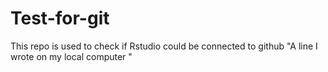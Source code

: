 # Test-for-git
This repo is used to check if Rstudio could be connected to github
"A line I wrote on my local computer  " 
